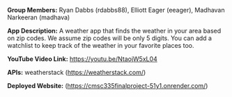 **Group Members:** Ryan Dabbs (rdabbs88), Elliott Eager (eeager), Madhavan Narkeeran (madhava)

**App Description:** A weather app that finds the weather in your area based on zip codes. We assume zip codes will be only 5 digits. You can add a watchlist to keep track of the weather in your favorite places too. 

**YouTube Video Link:** https://youtu.be/NtaojW5xL04 
            
**APIs:** weatherstack (https://weatherstack.com/) 

**Deployed Website:** (https://cmsc335finalproject-51y1.onrender.com/)
